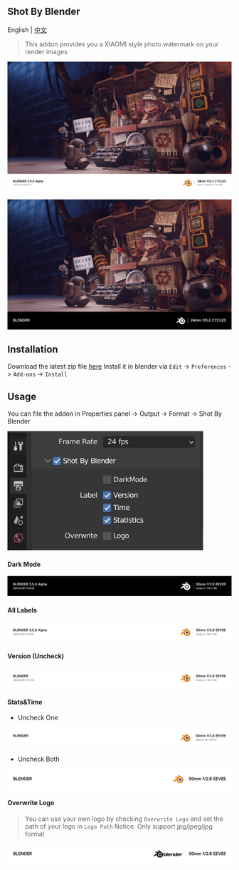 ## Shot By Blender 

English | [中文](./README.CN.md)

> This addon provides you a XIAOMI style photo watermark on your render images

![](res/readme/2.8.jpg)

![](res/readme/2.jpg)

## Installation
Download the latest zip file [here](https://github.com/atticus-lv/ShotByBlender/archive/refs/heads/master.zip)
Install it in blender via `Edit` -> `Preferences` -> `Add-ons` -> `Install`

## Usage
You can file the addon in Properties panel -> Output -> Format -> Shot By Blender

![img.jpg](./res/readme/img.jpg)

#### Dark Mode

![label](./res/readme/label_dark.jpg)

#### All Labels

![label](./res/readme/label.jpg)

#### Version (Uncheck)

![label](./res/readme/label_v.jpg)

#### Stats&Time 

+ Uncheck One

![label](./res/readme/label_1.jpg)

+ Uncheck Both

![label](./res/readme/label_2.jpg)

#### Overwrite Logo

> You can use your own logo by checking `Overwrite Logo` and set the path of your logo in `Logo Path`
> Notice: Only support jpg/jpeg/jpg format

![label](./res/readme/output_label.jpg)